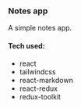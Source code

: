 ### Notes app

A simple notes app.

#### Tech used:
- react
- tailwindcss
- react-markdown
- react-redux
- redux-toolkit